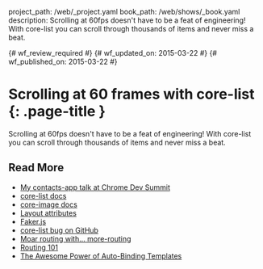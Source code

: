 project_path: /web/_project.yaml
book_path: /web/shows/_book.yaml
description: Scrolling at 60fps doesn't have to be a feat of engineering! With core-list you can scroll through thousands of items and never miss a beat.

{# wf_review_required #}
{# wf_updated_on: 2015-03-22 #}
{# wf_published_on: 2015-03-22 #}

# Scrolling at 60 frames with core-list  {: .page-title }

Scrolling at 60fps doesn't have to be a feat of engineering! With core-list you can scroll through thousands of items and never miss a beat.

## Read More

- [My contacts-app talk at Chrome Dev Summit](https://www.youtube.com/watch?v=kV0hgdMpH28)
- [core-list docs](https://www.polymer-project.org/0.5/docs/elements/core-list.html)
- [core-image docs](https://www.polymer-project.org/0.5/docs/elements/core-image.html)
- [Layout attributes](https://www.polymer-project.org/0.5/docs/polymer/layout-attrs.html)
- [Faker.js](https://github.com/marak/Faker.js/)
- [core-list bug on GitHub](https://github.com/Polymer/core-list/issues/62)
- [Moar routing with... more-routing](/web/shows/polycasts/season-2/more-routing-with-more-routing)
- [Routing 101](/web/shows/polycasts/season-2/routing-101)
- [The Awesome Power of Auto-Binding Templates](/web/shows/polycasts/season-2/awesome-power-of-auto-binding)

